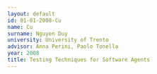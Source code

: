 ```yaml
---
layout: default 
id: 01-01-2008-Cu
name: Cu
surname: Nguyen Duy
university: University of Trento
advisor: Anna Perini, Paolo Tonella
year: 2008
title: Testing Techniques for Software Agents
---
```

